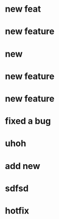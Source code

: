 # new feat

# new feature

# new

# new feature

# new feature

# fixed a bug

# uhoh

# add new

# sdfsd

# hotfix
